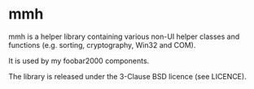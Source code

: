 # mmh

mmh is a helper library containing various non-UI helper classes and functions
(e.g. sorting, cryptography, Win32 and COM).

It is used by my foobar2000 components.

The library is released under the 3-Clause BSD licence (see LICENCE).
